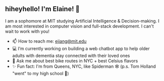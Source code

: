 ## hiheyhello! I'm Elaine! 👋

I am a sophomore at MIT studying Artificial Intelligence & Decision-making. I am most interested in computer vision and full-stack development. I can't wait to work with you!

- 📫 How to reach me: ejiang@mit.edu
- 💻 I’m currently working on building a web chatbot app to help older adults with dementia stay connected with their loved ones
- 💬 Ask me about best bike routes in NYC + best Celsius flavors
- ✨ Fun fact: I'm from Queens, NYC, like Spiderman 🕸️ (p.s. Tom Holland "went" to my high school 👀)
